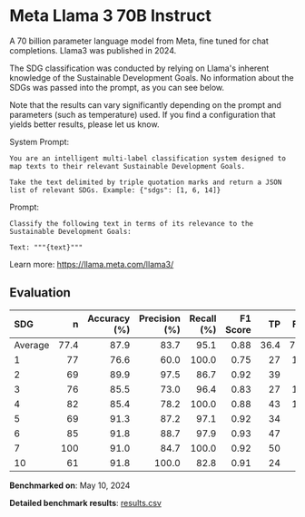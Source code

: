 # Meta Llama 3 70B Instruct

A 70 billion parameter language model from Meta, fine tuned for chat
completions. Llama3 was published in 2024.

The SDG classification was conducted by relying on Llama's inherent knowledge
of the Sustainable Development Goals. No information about the SDGs was passed
into the prompt, as you can see below.

Note that the results can vary significantly depending on the prompt and
parameters (such as temperature) used. If you find a configuration that yields
better results, please let us know.

System Prompt:

```
You are an intelligent multi-label classification system designed to map texts to their relevant Sustainable Development Goals.

Take the text delimited by triple quotation marks and return a JSON list of relevant SDGs. Example: {"sdgs": [1, 6, 14]}
```

Prompt:

```
Classify the following text in terms of its relevance to the Sustainable Development Goals:

Text: """{text}"""
```


Learn more: https://llama.meta.com/llama3/

## Evaluation

| SDG     |    n |   Accuracy (%) |   Precision (%) |   Recall (%) |   F1 Score |   TP |   FP |   TN |   FN |
|:--------|-----:|---------------:|----------------:|-------------:|-----------:|-----:|-----:|-----:|-----:|
| Average | 77.4 |           87.9 |            83.7 |         95.1 |       0.88 | 36.4 |  7.6 | 31.6 |  1.8 |
| 1       |   77 |           76.6 |            60.0 |        100.0 |       0.75 |   27 |   18 |   32 |    0 |
| 2       |   69 |           89.9 |            97.5 |         86.7 |       0.92 |   39 |    1 |   23 |    6 |
| 3       |   76 |           85.5 |            73.0 |         96.4 |       0.83 |   27 |   10 |   38 |    1 |
| 4       |   82 |           85.4 |            78.2 |        100.0 |       0.88 |   43 |   12 |   27 |    0 |
| 5       |   69 |           91.3 |            87.2 |         97.1 |       0.92 |   34 |    5 |   29 |    1 |
| 6       |   85 |           91.8 |            88.7 |         97.9 |       0.93 |   47 |    6 |   31 |    1 |
| 7       |  100 |           91.0 |            84.7 |        100.0 |       0.92 |   50 |    9 |   41 |    0 |
| 10      |   61 |           91.8 |           100.0 |         82.8 |       0.91 |   24 |    0 |   32 |    5 |

**Benchmarked on**: May 10, 2024

**Detailed benchmark results**: [results.csv](results.csv)